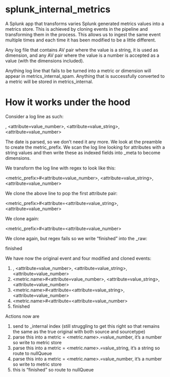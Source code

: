 # splunk_internal_metrics

A Splunk app that transforms varies Splunk generated metrics values into a metrics store. This is achieved by cloning events in the pipeline and transforming them in the process. This allows us to ingest the same event multiple times and each time it has been modified to be a little different.

Any log file that contains AV pair where the value is a string, it is used as dimension, and any AV pair where the value is a number is accepted as a value (with the dimensions included).

Anything log line that fails to be turned into a metric or dimension will appear in metrics_internal_spam. Anything that is successfully converted to a metric will be stored in metrics_internal.

# How it works under the hood

Consider a log line as such:

<date> <preamble>, <attribute=value_number>, <attribute=value_string>, <attribute=value_number>
 
The date is parsed, so we don’t need it any more. We look at the preamble to create the metric_prefix. We scan the log line looking for attributes with a string values and then write these as indexed fields into _meta to become dimensions.
 
We transform the log line with regex to look like this:

<metric_prefix>#<attribute=value_number>, <attribute=value_string>, <attribute=value_number>
 
We clone the above line to pop the first attribute pair:

<metric_prefix>#<attribute=<attribute=value_string>, <attribute=value_number>
 
We clone again:

<metric_prefix>#<attribute=<attribute=value_number>
 
We clone again, but regex fails so we write “finished” into the _raw:

finished
 
We have now the original event and four modified and cloned events:
 
1. <date> <preamble>, <attribute=value_number>, <attribute=value_string>, <attribute=value_number>
2. <metric.name>#<attribute=value_number>, <attribute=value_string>, <attribute=value_number>
3. <metric.name>#<attribute=<attribute=value_string>, <attribute=value_number>
4. <metric.name>#<attribute=<attribute=value_number>
5. finished
 
Actions now are
 
1. send to _internal index (still struggling to get this right so that remains the same as the true original with both source and sourcetype)
2. parse this into a metric = <metric.name>.<attribute>=value_number, it’s a number so write to metric store
3. parse this into a metric = <metric.name>.<attribute>=value_string, it’s a string so route to nullQueue
4. parse this into a metric = <metric.name>.<attribute>=value_number, it’s a number so write to metric store
5. this is “finished” so route to nullQueue
